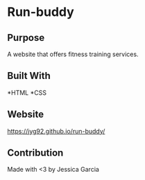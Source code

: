 # Run-buddy

## Purpose
A website that offers fitness training services.

## Built With
*HTML
*CSS

## Website
https://jyg92.github.io/run-buddy/

## Contribution
Made with <3 by Jessica Garcia 
